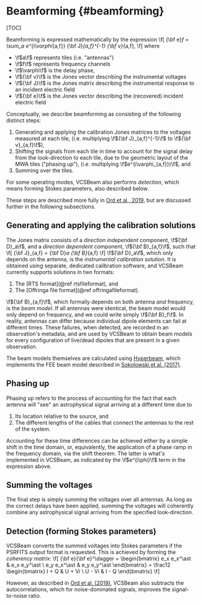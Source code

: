 # Beamforming {#beamforming}

[TOC]

Beamforming is expressed mathematically by the expression
\f[
    {\bf e}_f = \sum_a e^{i\varphi_{a,f}} {\bf J}_{a,f}^{-1} {\bf v}_{a,f},
\f]
where

 - \f$a\f$ represents tiles (i.e. "antennas")
 - \f$f\f$ represents frequency channels
 - \f$\varphi\f$ is the delay phase,
 - \f${\bf v}\f$ is the Jones vector describing the instrumental voltages
 - \f${\bf J}\f$ is the Jones matrix describing the instrumental response to an incident electric field
 - \f${\bf e}\f$ is the Jones vector describing the (recovered) incident electric field

Conceptually, we describe beamforming as consisting of the following distinct steps:

  1. Generating and applying the calibration Jones matrices to the voltages measured at each tile, (i.e. multiplying \f${\bf J}_{a,f}^{-1}\f$ to \f${\bf v}_{a,f}\f$),
  2. Shifting the signals from each tile in time to account for the signal delay from the look-direction to each tile, due to the geometric layout of the MWA tiles ("phasing up"), (i.e. multiplying \f$e^{i\varphi_{a,f}})\f$, and
  3. Summing over the tiles.

For some operating modes, VCSBeam also performs *detection*, which means forming Stokes parameters, also described below.

These steps are described more fully in [Ord et al., 2019](https://www.cambridge.org/core/journals/publications-of-the-astronomical-society-of-australia/article/abs/mwa-tiedarray-processing-i-calibration-and-beamformation/E9A7A9981AE9A935C9E08500CA6A1C1E), but are discussed further in the following subsections.

## Generating and applying the calibration solutions

The Jones matrix consists of a *direction independent* component, \f${\bf D}_a\f$, and a *direction dependent* component, \f${\bf B}_{a,f}\f$, such that
\f[
    {\bf J}_{a,f} = {\bf D}_a {\bf B}_{a,f}
\f]
\f${\bf D}_a\f$, which only depends on the antenna, is the *instrumental calibration solution*.
It is obtained using separate, dedicated calibration software, and VCSBeam currently supports solutions in two formats:

  1. The [RTS format](@ref rtsfileformat), and
  2. The [Offringa file format](@ref offringafileformat).

\f${\bf B}_{a,f}\f$, which formally depends on both antenna *and* frequency, is the *beam model*.
If all antennas were identical, the beam model would only depend on frequency, and we could write simply \f${\bf B}_f\f$.
In reality, antennas can differ because individual dipole elements can fail at different times.
These failures, when detected, are recorded in an observation's metadata, and are used by VCSBeam to obtain beam models for every configuration of live/dead dipoles that are present in a given observation.

The beam models themselves are calculated using [Hyperbeam](https://github.com/MWATelescope/mwa_hyperdrive), which implements the FEE beam model described in [Sokolowski et al. (2017)](https://www.cambridge.org/core/journals/publications-of-the-astronomical-society-of-australia/article/calibration-and-stokes-imaging-with-full-embedded-element-primary-beam-model-for-the-murchison-widefield-array/FBA84B9EB94000BD6258A8F75840C476#).

## Phasing up

Phasing up refers to the process of accounting for the fact that each antenna will "see" an astrophysical signal arriving at a different time due to

  1. Its location relative to the source, and
  2. The different lengths of the cables that connect the antennas to the rest of the system.

Accounting for these time differences can be achieved either by a simple shift in the time domain, or, equivalently, the application of a phase ramp in the frequency domain, via the shift theorem.
The latter is what's implemented in VCSBeam, as indicated by the \f$e^{i\phi}\f$ term in the expression above.

## Summing the voltages

The final step is simply summing the voltages over all antennas.
As long as the correct delays have been applied, summing the voltages will coherently combine any astrophysical signal arriving from the specified look-direction.

## Detection (forming Stokes parameters)

VCSBeam converts the summed voltages into Stokes parameters if the PSRFITS output format is requested.
This is achieved by forming the *coherency matrix*:
\f[
    {\bf e}{\bf e}^\dagger
      = \begin{bmatrix}
            e_x e_x^\ast & e_x e_y^\ast \\
            e_y e_x^\ast & e_y e_y^\ast
        \end{bmatrix}
      = \frac12 \begin{bmatrix}
            I + Q & U + Vi \\
            U - Vi & I - Q
        \end{bmatrix}
\f]

However, as described in [Ord et al. (2019)](https://www.cambridge.org/core/journals/publications-of-the-astronomical-society-of-australia/article/abs/mwa-tiedarray-processing-i-calibration-and-beamformation/E9A7A9981AE9A935C9E08500CA6A1C1E), VCSBeam also subtracts the autocorrelations, which for noise-dominated signals, improves the signal-to-noise ratio.
